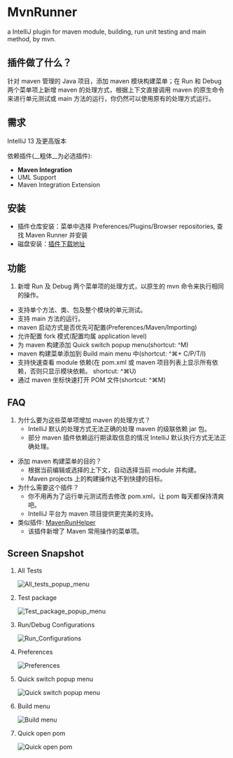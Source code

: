 MvnRunner
=========

a IntelliJ plugin for maven module, building, run unit testing and main method, by mvn.

插件做了什么？
---------
针对 maven 管理的 Java 项目，添加 maven 模块构建菜单；在 Run 和 Debug 两个菜单项上新增 maven 的处理方式，根据上下文直接调用 maven 的原生命令来进行单元测试或 main 方法的运行，你仍然可以使用原有的处理方式运行。

需求
----
IntelliJ 13 及更高版本

依赖插件(__粗体__为必选插件):

* __Maven Integration__
* UML Support
* Maven Integration Extension

安装
----
* 插件仓库安装：菜单中选择 Preferences/Plugins/Browser repositories, 查找 Maven Runner 并安装
* 磁盘安装：[插件下载地址](http://plugins.jetbrains.com/plugin/7409)


功能
----
1. 新增 Run 及 Debug 两个菜单项的处理方式，以原生的 mvn 命令来执行相同的操作。
* 支持单个方法、类、包及整个模块的单元测试。
* 支持 main 方法的运行。
* maven 启动方式是否优先可配置(Preferences/Maven/Importing)
* 允许配置 fork 模式(配置均属 application level)
* 为 maven 构建添加 Quick switch popup menu(shortcut: ^M)
* maven 构建菜单添加到 Build main menu 中(shortcut: ^⌘+ C/P/T/I)
* 支持快速查看 module 依赖(在 pom.xml 或 maven 项目列表上显示所有依赖，否则只显示模块依赖。 shortcut: ^⌘U)
* 通过 maven 坐标快速打开 POM 文件(shortcut: ^⌘M)

FAQ
----
1. 为什么要为这些菜单项增加 maven 的处理方式？
	* IntelliJ 默认的处理方式无法正确的处理 maven 的级联依赖 jar 包。
	* 部分 maven 插件依赖运行期读取信息的情况 IntelliJ 默认执行方式无法正确处理。
* 添加 maven 构建菜单的目的？
	* 根据当前编辑或选择的上下文，自动选择当前 module 并构建。
	* Maven projects 上的构建操作达不到快捷的目标。
* 为什么需要这个插件？
	* 你不用再为了运行单元测试而去修改 pom.xml，让 pom 每天都保持清爽吧。
	* IntelliJ 平台为 maven 项目提供更完美的支持。
* 类似插件: [MavenRunHelper](https://github.com/krasa/MavenRunHelper)
    * 该插件新增了 Maven 常用操作的菜单项。

Screen Snapshot
----

1. All Tests
	
	![All_tests_popup_menu](https://raw.github.com/ShlXue/MvnRunner/master/docs/images/all_tests_popup_menu.png)
2. Test package

	![Test_package_popup_menu](https://raw.github.com/ShlXue/MvnRunner/master/docs/images/test_package_popup_menu.png)
3. Run/Debug Configurations

	![Run_Configurations](https://raw.github.com/ShlXue/MvnRunner/master/docs/images/run_configurations.png)
4. Preferences

	![Preferences](https://raw.github.com/ShlXue/MvnRunner/master/docs/images/Preferences.png)
5. Quick switch popup menu

    ![Quick switch popup menu](https://raw.github.com/ShlXue/MvnRunner/master/docs/images/quick_switch_popup_menu.png)
6. Build menu

    ![Build menu](https://raw.github.com/ShlXue/MvnRunner/master/docs/images/maven_build_menu.png)
7. Quick open pom

    ![Quick open pom](https://raw.github.com/ShlXue/MvnRunner/master/docs/images/quick_open_pom.png)